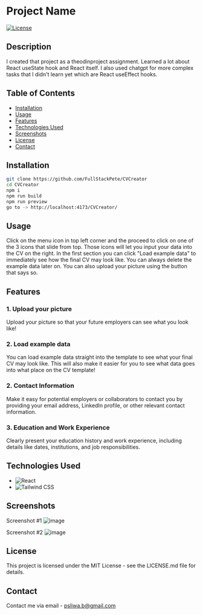 # Project Name

[![License](https://img.shields.io/badge/license-MIT-blue.svg)](https://opensource.org/licenses/MIT)

## Description

I created that project as a theodinproject assignment. Learned a lot about React useState hook and React itself.
I also used chatgpt for more complex tasks that I didn't learn yet which are React useEffect hooks.

## Table of Contents

- [Installation](#installation)
- [Usage](#usage)
- [Features](#features)
- [Technologies Used](#technologies-used)
- [Screenshots](#screenshots)
- [License](#license)
- [Contact](#contact)

## Installation

```bash
git clone https://github.com/FullStackPete/CVCreator
cd CVCreator
npm i
npm run build
npm run preview
go to -> http://localhost:4173/CVCreator/
```
## Usage

Click on the menu icon in top left corner and the proceed to click on one of the 3 icons that slide from top. Those icons will let you input your data into the CV on the right. 
In the first section you can click "Load example data" to immediately see how the final CV may look like. You can always delete the example data later on. You can also upload your picture using the button that says so.

## Features

### 1. Upload your picture

Upload your picture so that your future employers can see what you look like!

### 2. Load example data

You can load example data straight into the template to see what your final CV may look like. This will also make it easier for you to see what data goes into what place on the CV template!

### 2. Contact Information

Make it easy for potential employers or collaborators to contact you by providing your email address, LinkedIn profile, or other relevant contact information.

### 3. Education and Work Experience

Clearly present your education history and work experience, including details like dates, institutions, and job responsibilities.

## Technologies Used

- ![React](https://img.shields.io/badge/-React-61DAFB?logo=react&logoColor=white)
- ![Tailwind CSS](https://img.shields.io/badge/-Tailwind%20CSS-38B2AC?logo=tailwind-css&logoColor=white)

## Screenshots

Screenshot #1
![image](https://github.com/FullStackPete/CVCreator/assets/123159152/63efba0d-4f67-47bb-b8f0-d6ff4dbf030a)

Screenshot #2
![image](https://github.com/FullStackPete/CVCreator/assets/123159152/30ebbb2d-6ec2-4bff-a6ed-5ef6cd799b8c)

## License

This project is licensed under the MIT License - see the LICENSE.md file for details.

## Contact

Contact me via email - psliwa.b@gmail.com
